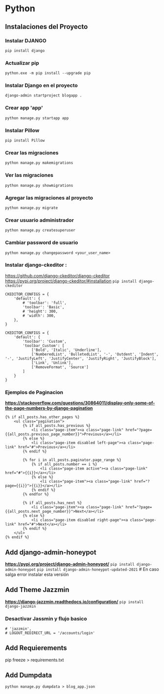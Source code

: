 
# Python

## Instalaciones del Proyecto 

### Instalar DJANGO
```pip install django```

### Actualizar pip
```python.exe -m pip install --upgrade pip```

### Instalar Django en el proyecto
```django-admin startproject blogapp .```

### Crear app 'app'
```python manage.py startapp app```

### Instalar Pillow
```pip install Pillow```

### Crear las migraciones 
```python manage.py makemigrations```

### Ver las migraciones 
```python manage.py showmigrations```

### Agregar las migraciones al proyecto
```python manage.py migrate```

### Crear usuario administrador
```python manage.py createsuperuser```

### Cambiar password de usuario
```python manage.py changepassword <your_user_name>```

### Instalar django-ckeditor : 
https://github.com/django-ckeditor/django-ckeditor
https://pypi.org/project/django-ckeditor/#installation
```pip install django-ckeditor```

```
CKEDITOR_CONFIGS = {
    'default': {
        # 'toolbar': 'full',
        'toolbar': 'Basic',
        # 'height': 300,
        # 'width': 300,
    },
}

CKEDITOR_CONFIGS = {
    'default': {
        'toolbar': 'Custom',
        'toolbar_Custom': [
            ['Bold', 'Italic', 'Underline'],
            ['NumberedList', 'BulletedList', '-', 'Outdent', 'Indent', '-', 'JustifyLeft', 'JustifyCenter', 'JustifyRight', 'JustifyBlock'],
            ['Link', 'Unlink'],
            ['RemoveFormat', 'Source']
        ]
    }
}
```

### Ejemplos de Paginacion
**https://stackoverflow.com/questions/30864011/display-only-some-of-the-page-numbers-by-django-pagination**

```
{% if all_posts.has_other_pages %}
	<ul class="pagination">
		{% if all_posts.has_previous %}
			<li class="page-item"><a class="page-link" href="?page={{all_posts.previous_page_number}}">Previous</a></li>
		{% else %}
			<li class="page-item disabled left-page"><a class="page-link" href="#">Previous</a></li>
		{% endif %}

		{% for i in all_posts.paginator.page_range %}
			{% if all_posts.number == i %}
				<li class="page-item active"><a class="page-link" href="#">{{i}}</a></li>
			{% else %}
				<li class="page-item"><a class="page-link" href="?page={{i}}">{{i}}</a></li>
			{% endif %}
		{% endfor %}

		{% if all_posts.has_next %}
			<li class="page-item"><a class="page-link" href="?page={{all_posts.next_page_number}}">Next</a></li>
		{% else %}
			<li class="page-item disabled right-page"><a class="page-link" href="#">Next</a></li>
		{% endif %}
	</ul>
{% endif %}
```


## Add django-admin-honeypot 
**https://pypi.org/project/django-admin-honeypot/**
```pip install django-admin-honeypot```
```pip install django-admin-honeypot-updated-2021``` # En caso salga error instalar esta versión


## Add Theme Jazzmin 
**https://django-jazzmin.readthedocs.io/configuration/**
```pip install django-jazzmin```


### Desactivar Jassmin y flujo basico
```
# 'jazzmin',
# LOGOUT_REDIRECT_URL = '/accounts/login'
```

## Add Requierements 
pip freeze > requirements.txt

## Add Dumpdata 
```python manage.py dumpdata > blog_app.json```
